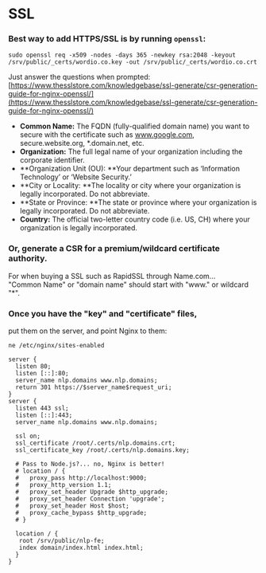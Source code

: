 # SSL

### Best way to add HTTPS/SSL is by running `openssl`:

```
sudo openssl req -x509 -nodes -days 365 -newkey rsa:2048 -keyout /srv/public/_certs/wordio.co.key -out /srv/public/_certs/wordio.co.crt
```

Just answer the questions when prompted:\
[https://www.thesslstore.com/knowledgebase/ssl-generate/csr-generation-guide-for-nginx-openssl/](https://www.thesslstore.com/knowledgebase/ssl-generate/csr-generation-guide-for-nginx-openssl/)

* **Common Name:** The FQDN (fully-qualified domain name) you want to secure with the certificate such as www.google.com, secure.website.org, \*.domain.net, etc.
* **Organization:** The full legal name of your organization including the corporate identifier.
* **Organization Unit (OU): **Your department such as ‘Information Technology’ or ‘Website Security.’
* **City or Locality: **The locality or city where your organization is legally incorporated. Do not abbreviate.
* **State or Province: **The state or province where your organization is legally incorporated. Do not abbreviate.
* **Country:** The official two-letter country code (i.e. US, CH) where your organization is legally incorporated.

### Or, generate a CSR for a premium/wildcard certificate authority.

For when buying a SSL such as RapidSSL through Name.com...\
"Common Name" or "domain name" should start with "www." or wildcard "\*".

### Once you have the "key" and "certificate" files,&#x20;

put them on the server, and point Nginx to them:

`ne /etc/nginx/sites-enabled`

```
server {
  listen 80;
  listen [::]:80;
  server_name nlp.domains www.nlp.domains;
  return 301 https://$server_name$request_uri;
}
server {
  listen 443 ssl;
  listen [::]:443;
  server_name nlp.domains www.nlp.domains;

  ssl on;
  ssl_certificate /root/.certs/nlp.domains.crt;
  ssl_certificate_key /root/.certs/nlp.domains.key;

  # Pass to Node.js?... no, Nginx is better!
  # location / {
  #   proxy_pass http://localhost:9000;
  #   proxy_http_version 1.1;
  #   proxy_set_header Upgrade $http_upgrade;
  #   proxy_set_header Connection 'upgrade';
  #   proxy_set_header Host $host;
  #   proxy_cache_bypass $http_upgrade;
  # }

  location / {
   root /srv/public/nlp-fe;
   index domain/index.html index.html;
  }
}



```

